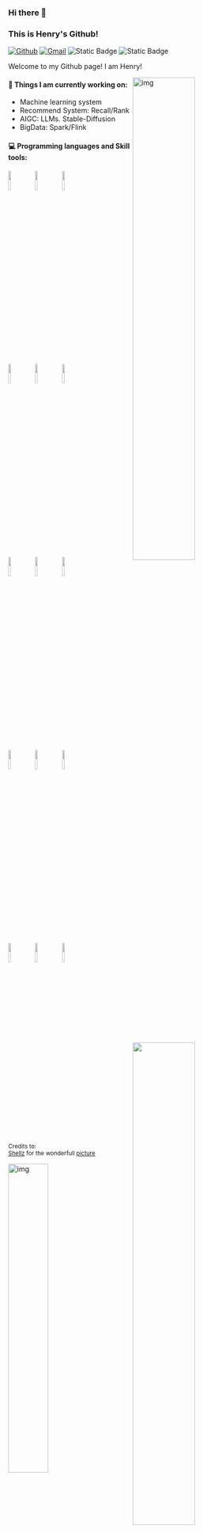 ### Hi there 👋
### This is Henry's Github!

[![Github](https://img.shields.io/badge/-Github-000?style=flat&logo=Github&logoColor=white)](https://github.com/HenryBao91)
[![Gmail](https://img.shields.io/badge/-Gmail-c14438?style=flat&logo=Gmail&logoColor=white)](mail:to)
<span > 
  <img alt="Static Badge" src="https://img.shields.io/badge/Visual_Studio_Code-007ACC?style=flat-square&logo=Visual-Studio-Code&logoColor=white"> 
  <img alt="Static Badge" src="https://img.shields.io/badge/Git-F05032?style=flat-square&logo=Git&logoColor=white">  
</span>

Welcome to my Github page! I am Henry!  

<img align="right" alt="img" src="https://cdnb.artstation.com/p/assets/images/images/003/965/097/4k/shellz-art-tomwillfixit-25.jpg?1478990906" width="50%" height="auto" />


#### 🌱 Things I am currently working on: 
- Machine learning system
- Recommend System: Recall/Rank
- AIGC: LLMs. Stable-Diffusion
- BigData: Spark/Flink



#### :computer: Programming languages and Skill tools: 
<p>
<img width="50%" align="right" src="https://github-readme-stats.vercel.app/api?username=HenryBao91&show_icons=true&hide_border=true" />
	
<code><img width="10%" src="https://www.vectorlogo.zone/logos/python/python-ar21.svg"></code>
<code><img width="10%" src="https://www.vectorlogo.zone/logos/scala-lang/scala-lang-ar21.svg"></code>
<code><img width="10%" src="https://www.vectorlogo.zone/logos/shell/shell-ar21.svg"></code>
<br />
<code><img width="10%" src="https://www.vectorlogo.zone/logos/kubernetes/kubernetes-ar21.svg"></code>
<code><img width="10%" src="https://www.vectorlogo.zone/logos/docker/docker-ar21.svg"></code>
<code><img width="10%" src="https://www.vectorlogo.zone/logos/linux/linux-ar21.svg"></code>
<br />
<code><img width="10%" src="https://www.vectorlogo.zone/logos/apache_spark/apache_spark-ar21.svg"></code>
<code><img width="10%" src="https://www.vectorlogo.zone/logos/apache_flink/apache_flink-ar21.svg"></code>
<code><img width="10%" src="https://www.vectorlogo.zone/logos/druidio/druidio-ar21.svg"></code>
<br />
<code><img width="10%" src="https://www.vectorlogo.zone/logos/pytorch/pytorch-ar21.svg"></code>
<code><img width="10%" src="https://www.vectorlogo.zone/logos/nvidia/nvidia-ar21.svg"></code>
<code><img width="10%" src="https://www.vectorlogo.zone/logos/zeplinio/zeplinio-ar21.svg"></code>
<br />
<code><img width="10%" src="https://www.vectorlogo.zone/logos/jenkins/jenkins-ar21.svg"></code>
<code><img width="10%" src="https://www.vectorlogo.zone/logos/grafana/grafana-ar21.svg"></code>
<code><img width="10%" src="https://www.vectorlogo.zone/logos/prometheusio/prometheusio-ar21.svg"></code>
</p>


<sub>Credits to: <br/>[Shellz](https://www.artstation.com/shellz-art) for the wonderfull [picture](https://www.artstation.com/artwork/qbP9n)</sub>
<br />


<img align="left" alt="img" src="https://github-readme-stats.vercel.app/api/top-langs/?username=HenryBao91&theme=tokyonight" width="40%" height="auto" />
